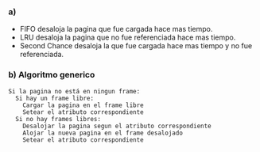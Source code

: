 ### a)
- FIFO desaloja la pagina que fue cargada hace mas tiempo.
- LRU desaloja la pagina que no fue referenciada hace mas tiempo.
- Second Chance desaloja la que fue cargada hace mas tiempo y no fue referenciada.

### b) Algoritmo generico

```
Si la pagina no está en ningun frame:
  Si hay un frame libre:
    Cargar la pagina en el frame libre
    Setear el atributo correspondiente
  Si no hay frames libres:
    Desalojar la pagina segun el atributo correspondiente
    Alojar la nueva pagina en el frame desalojado
    Setear el atributo correspondiente
```